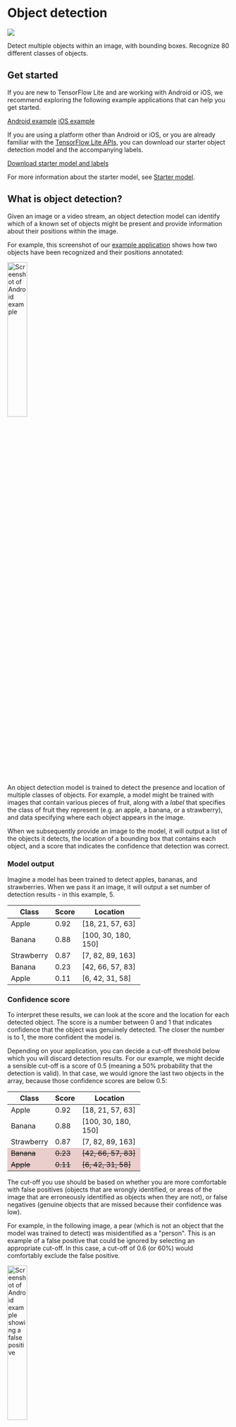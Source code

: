 # Object detection

<img src="../images/detection.png" class="attempt-right">

Detect multiple objects within an image, with bounding boxes. Recognize 80
different classes of objects.

## Get started

If you are new to TensorFlow Lite and are working with Android or iOS, we
recommend exploring the following example applications that can help you get
started.

<a class="button button-primary" href="https://github.com/tensorflow/examples/tree/master/lite/examples/object_detection/android">Android
example</a>
<a class="button button-primary" href="https://github.com/tensorflow/examples/tree/master/lite/examples/object_detection/ios">iOS
example</a>

If you are using a platform other than Android or iOS, or you are already
familiar with the <a href="https://www.tensorflow.org/api_docs/python/tf/lite">TensorFlow Lite APIs</a>, you can
download our starter object detection model and the accompanying labels.

<a class="button button-primary" href="http://storage.googleapis.com/download.tensorflow.org/models/tflite/coco_ssd_mobilenet_v1_1.0_quant_2018_06_29.zip">Download
starter model and labels</a>

For more information about the starter model, see
<a href="#starter_model">Starter model</a>.

## What is object detection?

Given an image or a video stream, an object detection model can identify which
of a known set of objects might be present and provide information about their
positions within the image.

For example, this screenshot of our <a href="#get_started">example
application</a> shows how two objects have been recognized and their positions
annotated:

<img src="images/android_apple_banana.png" alt="Screenshot of Android example" width="30%">

An object detection model is trained to detect the presence and location of
multiple classes of objects. For example, a model might be trained with images
that contain various pieces of fruit, along with a _label_ that specifies the
class of fruit they represent (e.g. an apple, a banana, or a strawberry), and
data specifying where each object appears in the image.

When we subsequently provide an image to the model, it will output a list of the
objects it detects, the location of a bounding box that contains each object,
and a score that indicates the confidence that detection was correct.

### Model output

Imagine a model has been trained to detect apples, bananas, and strawberries.
When we pass it an image, it will output a set number of detection results - in
this example, 5.

<table style="width: 60%;">
  <thead>
    <tr>
      <th>Class</th>
      <th>Score</th>
      <th>Location</th>
    </tr>
  </thead>
  <tbody>
    <tr>
      <td>Apple</td>
      <td>0.92</td>
      <td>[18, 21, 57, 63]</td>
    </tr>
    <tr>
      <td>Banana</td>
      <td>0.88</td>
      <td>[100, 30, 180, 150]</td>
    </tr>
    <tr>
      <td>Strawberry</td>
      <td>0.87</td>
      <td>[7, 82, 89, 163] </td>
    </tr>
    <tr>
      <td>Banana</td>
      <td>0.23</td>
      <td>[42, 66, 57, 83]</td>
    </tr>
    <tr>
      <td>Apple</td>
      <td>0.11</td>
      <td>[6, 42, 31, 58]</td>
    </tr>
  </tbody>
</table>

### Confidence score

To interpret these results, we can look at the score and the location for each
detected object. The score is a number between 0 and 1 that indicates confidence
that the object was genuinely detected. The closer the number is to 1, the more
confident the model is.

Depending on your application, you can decide a cut-off threshold below which
you will discard detection results. For our example, we might decide a sensible
cut-off is a score of 0.5 (meaning a 50% probability that the detection is
valid). In that case, we would ignore the last two objects in the array, because
those confidence scores are below 0.5:

<table style="width: 60%;">
  <thead>
    <tr>
      <th>Class</th>
      <th>Score</th>
      <th>Location</th>
    </tr>
  </thead>
  <tbody>
    <tr>
      <td>Apple</td>
      <td>0.92</td>
      <td>[18, 21, 57, 63]</td>
    </tr>
    <tr>
      <td>Banana</td>
      <td>0.88</td>
      <td>[100, 30, 180, 150]</td>
    </tr>
    <tr>
      <td>Strawberry</td>
      <td>0.87</td>
      <td>[7, 82, 89, 163] </td>
    </tr>
    <tr>
      <td style="background-color: #e9cecc; text-decoration-line: line-through;">Banana</td>
      <td style="background-color: #e9cecc; text-decoration-line: line-through;">0.23</td>
      <td style="background-color: #e9cecc; text-decoration-line: line-through;">[42, 66, 57, 83]</td>
    </tr>
    <tr>
      <td style="background-color: #e9cecc; text-decoration-line: line-through;">Apple</td>
      <td style="background-color: #e9cecc; text-decoration-line: line-through;">0.11</td>
      <td style="background-color: #e9cecc; text-decoration-line: line-through;">[6, 42, 31, 58]</td>
    </tr>
  </tbody>
</table>

The cut-off you use should be based on whether you are more comfortable with
false positives (objects that are wrongly identified, or areas of the image that
are erroneously identified as objects when they are not), or false negatives
(genuine objects that are missed because their confidence was low).

For example, in the following image, a pear (which is not an object that the
model was trained to detect) was misidentified as a "person". This is an example
of a false positive that could be ignored by selecting an appropriate cut-off.
In this case, a cut-off of 0.6 (or 60%) would comfortably exclude the false
positive.

<img src="images/false_positive.png" alt="Screenshot of Android example showing a false positive" width="30%">

### Location

For each detected object, the model will return an array of four numbers
representing a bounding rectangle that surrounds its position. For the starter
model we provide, the numbers are ordered as follows:

<table style="width: 50%; margin: 0 auto;">
  <tbody>
    <tr style="border-top: none;">
      <td>[</td>
      <td>top,</td>
      <td>left,</td>
      <td>bottom,</td>
      <td>right</td>
      <td>]</td>
    </tr>
  </tbody>
</table>

The top value represents the distance of the rectangle’s top edge from the top
of the image, in pixels. The left value represents the left edge’s distance from
the left of the input image. The other values represent the bottom and right
edges in a similar manner.

Note: Object detection models accept input images of a specific size. This is likely to be different from the size of the raw image captured by your device’s camera, and you will have to write code to crop and scale your raw image to fit the model’s input size (there are examples of this in our <a href="#get_started">example applications</a>).<br /><br />The pixel values output by the model refer to the position in the cropped and scaled image, so you must scale them to fit the raw image in order to interpret them correctly.

## Starter model

We recommend starting with this pre-trained quantized COCO SSD MobileNet v1
model.

<a class="button button-primary" href="http://storage.googleapis.com/download.tensorflow.org/models/tflite/coco_ssd_mobilenet_v1_1.0_quant_2018_06_29.zip">Download
starter model and labels</a>

### Uses and limitations

The object detection model we provide can identify and locate up to 10 objects
in an image. It is trained to recognize 80 classes of object. For a full list of
classes, see the labels file in the
<a href="http://storage.googleapis.com/download.tensorflow.org/models/tflite/coco_ssd_mobilenet_v1_1.0_quant_2018_06_29.zip">model
zip</a>.

If you want to train a model to recognize new classes, see
<a href="#customize_model">Customize model</a>.

For the following use cases, you should use a different type of model:

<ul>
  <li>Predicting which single label the image most likely represents (see <a href="../image_classification/overview.md">image classification</a>)</li>
  <li>Predicting the composition of an image, for example subject versus background (see <a href="../segmentation/overview.md">segmentation</a>)</li>
</ul>

### Input

The model takes an image as input. The expected image is 300x300 pixels, with
three channels (red, blue, and green) per pixel. This should be fed to the model
as a flattened buffer of 270,000 byte values (300x300x3). Since the model is
<a href="../../performance/post_training_quantization.md">quantized</a>, each
value should be a single byte representing a value between 0 and 255.

### Output

The model outputs four arrays, mapped to the indices 0-4. Arrays 0, 1, and 2
describe 10 detected objects, with one element in each array corresponding to
each object. There will always be 10 objects detected.

<table>
  <thead>
    <tr>
      <th>Index</th>
      <th>Name</th>
      <th>Description</th>
    </tr>
  </thead>
  <tbody>
    <tr>
      <td>0</td>
      <td>Locations</td>
      <td>Multidimensional array of [10][4] floating point values between 0 and 1, the inner arrays representing bounding boxes in the form [top, left, bottom, right]</td>
    </tr>
    <tr>
      <td>1</td>
      <td>Classes</td>
      <td>Array of 10 integers (output as floating point values) each indicating the index of a class label from the labels file</td>
    </tr>
    <tr>
      <td>2</td>
      <td>Scores</td>
      <td>Array of 10 floating point values between 0 and 1 representing probability that a class was detected</td>
    </tr>
    <tr>
      <td>3</td>
      <td>Number and detections</td>
      <td>Array of length 1 containing a floating point value expressing the total number of detection results</td>
    </tr>
  </tbody>
</table>

## Customize model

The pre-trained models we provide are trained to detect 80 classes of object.
For a full list of classes, see the labels file in the
<a href="http://storage.googleapis.com/download.tensorflow.org/models/tflite/coco_ssd_mobilenet_v1_1.0_quant_2018_06_29.zip">model
zip</a>.

You can use a technique known as transfer learning to re-train a model to
recognize classes not in the original set. For example, you could re-train the
model to detect multiple types of vegetable, despite there only being one
vegetable in the original training data. To do this, you will need a set of
training images for each of the new labels you wish to train.

Learn how to perform transfer learning in
<a href="https://medium.com/tensorflow/training-and-serving-a-realtime-mobile-object-detector-in-30-minutes-with-cloud-tpus-b78971cf1193">Training
and serving a real-time mobile object detector in 30 minutes</a>.
